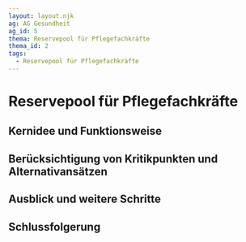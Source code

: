 ```yaml
---
layout: layout.njk
ag: AG Gesundheit
ag_id: 5
thema: Reservepool für Pflegefachkräfte
thema_id: 2
tags:
  - Reservepool für Pflegefachkräfte
---
```

# Reservepool für Pflegefachkräfte

## Kernidee und Funktionsweise


## Berücksichtigung von Kritikpunkten und Alternativansätzen


## Ausblick und weitere Schritte


## Schlussfolgerung


